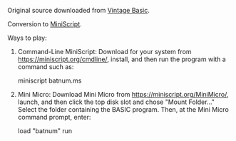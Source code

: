 Original source downloaded from [Vintage Basic](http://www.vintage-basic.net/games.html).

Conversion to [MiniScript](https://miniscript.org).

Ways to play:

1. Command-Line MiniScript:
Download for your system from https://miniscript.org/cmdline/, install, and then run the program with a command such as:

	miniscript batnum.ms

2. Mini Micro:
Download Mini Micro from https://miniscript.org/MiniMicro/, launch, and then click the top disk slot and chose "Mount Folder..."  Select the folder containing the BASIC program.  Then, at the Mini Micro command prompt, enter:

	load "batnum"
	run
